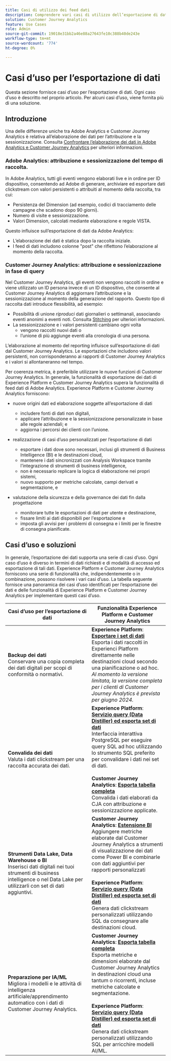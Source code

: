 ```yaml
---
title: Casi di utilizzo dei feed dati
description: Comprendere vari casi di utilizzo dell’esportazione di dati per il Customer Journey Analytics
solution: Customer Journey Analytics
feature: Use Cases
role: Admin
source-git-commit: 19018e31bb2a46e88a27643fe10c388b40de243e
workflow-type: tm+mt
source-wordcount: '774'
ht-degree: 0%

---
```



# Casi d’uso per l’esportazione di dati

Questa sezione fornisce casi d’uso per l’esportazione di dati. Ogni caso d’uso è descritto nel proprio articolo. Per alcuni casi d’uso, viene fornita più di una soluzione.

## Introduzione

Una delle differenze uniche tra Adobe Analytics e Customer Journey Analytics è relativa all’elaborazione dei dati per l’attribuzione e la sessionizzazione. Consulta [Confrontare l’elaborazione dei dati in Adobe Analytics e Customer Journey Analytics](/help/getting-started/aa-vs-cja/data-processing-comparisons.md) per ulteriori informazioni.

### Adobe Analytics: attribuzione e sessionizzazione del tempo di raccolta.

In Adobe Analytics, tutti gli eventi vengono elaborati live e in ordine per ID dispositivo, consentendo ad Adobe di generare, archiviare ed esportare dati clickstream con valori persistenti o attribuiti al momento della raccolta, tra cui:

* Persistenza del Dimension (ad esempio, codici di tracciamento delle campagne che scadono dopo 90 giorni).
* Numero di visite e sessionizzazione.
* Valori Dimension, calcolati mediante elaborazione e regole VISTA.

Questo influisce sull’esportazione di dati da Adobe Analytics:

* L’elaborazione dei dati è statica dopo la raccolta iniziale.
* I feed di dati includono colonne &quot;post&quot; che riflettono l’elaborazione al momento della raccolta.


### Customer Journey Analytics: attribuzione e sessionizzazione in fase di query

Nel Customer Journey Analytics, gli eventi non vengono raccolti in ordine e viene utilizzato un ID persona invece di un ID dispositivo, che consente al Customer Journey Analytics di aggiornare l’attribuzione e la sessionizzazione al momento della generazione del rapporto. Questo tipo di raccolta dati introduce flessibilità, ad esempio:

* Possibilità di unione _riproduci_ dati giornalieri o settimanali, associando eventi anonimi a eventi noti. Consulta [Stitching](../../stitching/overview.md) per ulteriori informazioni.
* La sessionizzazione e i valori persistenti cambiano ogni volta
   * vengono raccolti nuovi dati o
   * l’unione di più aggiunge eventi alla cronologia di una persona.

L’elaborazione al momento del reporting influisce sull’esportazione di dati dal Customer Journey Analytics. Le esportazioni che includono valori persistenti, non corrisponderanno ai rapporti di Customer Journey Analytics e i valori si allontaneranno nel tempo.

Per coerenza metrica, è preferibile utilizzare le nuove funzioni di Customer Journey Analytics. In generale, la funzionalità di esportazione dei dati di Experience Platform e Customer Journey Analytics supera la funzionalità di feed dati di Adobe Analytics. Experience Platform e Customer Journey Analytics forniscono:

* nuove origini dati ed elaborazione soggette all’esportazione di dati

   * includere fonti di dati non digitali,
   * applicare l’attribuzione e la sessionizzazione personalizzate in base alle regole aziendali; e
   * aggiorna i percorsi dei clienti con l’unione.

* realizzazione di casi d’uso personalizzati per l’esportazione di dati

   * esportare i dati dove sono necessari, inclusi gli strumenti di Business Intelligence (BI) e le destinazioni cloud,
   * mantenere i dati sincronizzati con Analysis Workspace tramite l’integrazione di strumenti di business intelligence,
   * non è necessario replicare la logica di elaborazione nei propri sistemi,
   * nuovo supporto per metriche calcolate, campi derivati e segmentazione, e

* valutazione della sicurezza e della governance dei dati fin dalla progettazione

   * monitorare tutte le esportazioni di dati per utente e destinazione,
   * fissare limiti ai dati disponibili per l&#39;esportazione e
   * imposta gli avvisi per i problemi di consegna e i limiti per le finestre di consegna pianificate.


## Casi d’uso e soluzioni

In generale, l’esportazione dei dati supporta una serie di casi d’uso. Ogni caso d’uso è diverso in termini di dati richiesti e di modalità di accesso ed esportazione di tali dati. Experience Platform e Customer Journey Analytics forniscono una serie di funzionalità che, indipendentemente o in combinazione, possono risolvere i vari casi d’uso. La tabella seguente fornisce una panoramica dei casi d’uso identificati per l’esportazione dei dati e delle funzionalità di Experience Platform e Customer Journey Analytics per implementare questi casi d’uso.

| Casi d’uso per l’esportazione di dati | Funzionalità Experience Platform e Customer Journey Analytics |
|---|---|
| **Backup dei dati**<br/> Conservare una copia completa dei dati digitali per scopi di conformità o normativi. | **Experience Platform**: [**Esportare i set di dati**](export-datasets.md)<br/> Esporta i dati raccolti in Experienci Platform direttamente nelle destinazioni cloud secondo una pianificazione o ad hoc.<br/>*Al momento la versione limitata, la versione completa per i clienti di Customer Journey Analytics è prevista per giugno 2024.* |
| **Convalida dei dati**<br/> Valuta i dati clickstream per una raccolta accurata dei dati. | **Experience Platform**: [**Servizio query (Data Distiller) ed esporta set di dati**](queryservice-export-datasets.md)<br/> Interfaccia interattiva PostgreSQL per eseguire query SQL ad hoc utilizzando lo strumento SQL preferito per convalidare i dati nei set di dati.<br/><br/>**Customer Journey Analytics**: [**Esporta tabella completa**](export-full-table.md)<br/> Convalida i dati elaborati da CJA con attribuzione e sessionizzazione applicate. |
| **Strumenti Data Lake, Data Warehouse o BI**<br/> Inserisci dati digitali nei tuoi strumenti di business intelligence o nel Data Lake per utilizzarli con set di dati aggiuntivi. | **Customer Journey Analytics**: [**Estensione BI**](bi-extension.md)<br/> Aggiungere metriche elaborate dal Customer Journey Analytics a strumenti di visualizzazione dei dati come Power BI e combinarle con dati aggiuntivi per rapporti personalizzati <br/><br/>**Experience Platform**: [**Servizio query (Data Distiller) ed esporta set di dati**](queryservice-export-datasets.md)<br> Genera dati clickstream personalizzati utilizzando SQL da consegnare alle destinazioni cloud. |
| **Preparazione per IA/ML**<br/> Migliora i modelli e le attività di intelligenza artificiale/apprendimento automatico con i dati di Customer Journey Analytics. | **Customer Journey Analytics**: [**Esporta tabella completa**](export-full-table.md)<br/> Esporta metriche e dimensioni elaborate dal Customer Journey Analytics in destinazioni cloud una tantum o ricorrenti, incluse metriche calcolate e segmentazione.<br/><br/>**Experience Platform**: [**Servizio query (Data Distiller) ed esporta set di dati**](queryservice-export-datasets.md)<br/> Genera dati clickstream personalizzati utilizzando SQL per arricchire modelli AI/ML. |

